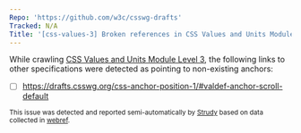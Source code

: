 ```yaml
---
Repo: 'https://github.com/w3c/csswg-drafts'
Tracked: N/A
Title: '[css-values-3] Broken references in CSS Values and Units Module Level 3'
---
```


While crawling [CSS Values and Units Module Level 3](https://drafts.csswg.org/css-values-3/), the following links to other specifications were detected as pointing to non-existing anchors:
* [ ] https://drafts.csswg.org/css-anchor-position-1/#valdef-anchor-scroll-default

<sub>This issue was detected and reported semi-automatically by [Strudy](https://github.com/w3c/strudy/) based on data collected in [webref](https://github.com/w3c/webref/).</sub>
